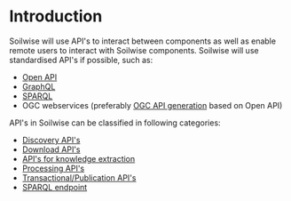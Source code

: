 # Introduction

Soilwise will use API's to interact between components as well as enable remote users to interact with Soilwise components.
Soilwise will use standardised API's if possible, such as:

- [Open API](https://www.openapis.org/)
- [GraphQL](https://graphql.com)
- [SPARQL](https://www.w3.org/TR/sparql11-query/)
- OGC webservices (preferably [OGC API generation](https://ogcapi.ogc.org/) based on Open API)

API's in Soilwise can be classified in following categories:

- [Discovery API's](./metadata-apis.md)
- [Download API's](./data-download.md)
- [API's for knowledge extraction](./knowledge-extraction.md)
- [Processing API's](./processing-apis.md)
- [Transactional/Publication API's](publication-apis.md)
- [SPARQL endpoint](./sparql.md)
